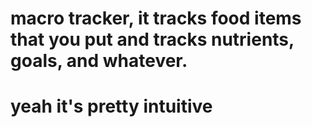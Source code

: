 # macro tracker, it tracks food items that you put and tracks nutrients, goals, and whatever.
# yeah it's pretty intuitive
